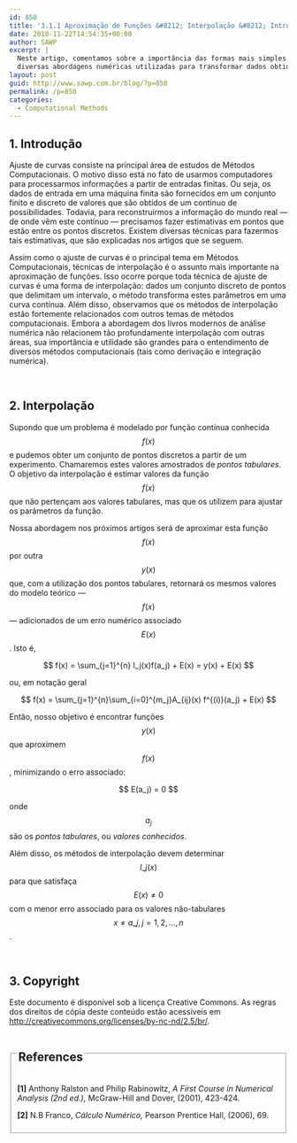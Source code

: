 ```yaml
---
id: 850
title: '3.1.1 Aproximação de Funções &#8212; Interpolação &#8212; Introdução'
date: 2010-11-22T14:54:35+00:00
author: SAWP
excerpt: |
  Neste artigo, comentamos sobre a importância das formas mais simples de ajuste de funções: a interpolação. Nos posts seguintes, iremos detalhar as
  diversas abordagens numéricas utilizadas para transformar dados obtidos do mundo real (finitos) em funcionais (abstrações contínuas).
layout: post
guid: http://www.sawp.com.br/blog/?p=850
permalink: /p=850
categories:
  - Computational Methods
---
```

## 1. Introdução 

Ajuste de curvas consiste na principal área de estudos de Métodos Computacionais. O motivo disso está no fato de usarmos computadores para processarmos informações a partir de entradas finitas. Ou seja, os dados de entrada em uma máquina finita são fornecidos em um conjunto finito e discreto de valores que são obtidos de um contínuo de possibilidades. Todavia, para reconstruirmos a informação do mundo real &#8212; de onde vêm este contínuo &#8212; precisamos fazer estimativas em pontos que estão entre os pontos discretos. Existem diversas técnicas para fazermos tais estimativas, que são explicadas nos artigos que se seguem. 

Assim como o ajuste de curvas é o principal tema em Métodos Computacionais, técnicas de interpolação é o assunto mais importante na aproximação de funções. Isso ocorre porque toda técnica de ajuste de curvas é uma forma de interpolação: dados um conjunto discreto de pontos que delimitam um intervalo, o método transforma estes parâmetros em uma curva contínua. Além disso, observamos que os métodos de interpolação estão fortemente relacionados com outros temas de métodos computacionais. Embora a abordagem dos livros modernos de análise numérica não relacionem tão profundamente interpolação com outras áreas, sua importância e utilidade são grandes para o entendimento de diversos métodos computacionais (tais como derivação e integração numérica). 

&nbsp;

## 2. Interpolação 

Supondo que um problema é modelado por função contínua conhecida $$f(x) $$ e pudemos obter um conjunto de pontos discretos a partir de um experimento. Chamaremos estes valores amostrados de _pontos tabulares_. O objetivo da interpolação é estimar valores da função $$f(x) $$ que não pertençam aos valores tabulares, mas que os utilizem para ajustar os parâmetros da função. 

Nossa abordagem nos próximos artigos será de aproximar esta função $$f(x) $$ por outra $$y(x) $$ que, com a utilização dos pontos tabulares, retornará os mesmos valores do modelo teórico &#8212; $$f(x) $$ &#8212; adicionados de um erro numérico associado $$E(x) $$ . Isto é,



<center>
  $$ f(x) = \sum_{j=1}^{n} l_j(x)f(a_j) + E(x) = y(x) + E(x) $$
</center>

ou, em notação geral

<center>
  $$ f(x) = \sum_{j=1}^{n}\sum_{i=0}^{m_j}A_{ij}(x) f^{(i)}(a_j) + E(x) $$
</center>

Então, nosso objetivo é encontrar funções $$y(x) $$ que aproximem $$f(x) $$ , minimizando o erro associado: 

<center>
  $$ E(a_j) = 0 $$
</center>


   
onde $$a_j $$ são os _pontos tabulares_, ou _valores conhecidos_. 

Além disso, os métodos de interpolação devem determinar $$l\_j(x) $$ para que satisfaça $$E(x) \neq 0 $$ com o menor erro associado para os valores não-tabulares $$x \neq a\_j, j=1,2,\ldots, n $$ . 

&nbsp;

## 3. Copyright 

Este documento é disponível sob a licença Creative Commons. As regras dos direitos de cópia deste conteúdo estão acessíveis em <a href="http://creativecommons.org/licenses/by-nc-nd/2.5/br/" target="_blank">http://creativecommons.org/licenses/by-nc-nd/2.5/br/</a>.

  


<fieldset>
  <legend> 
  
  <h2>
    References
  </h2></legend> 
  
  <p>
    <a name="bibitem1"><b>[1]</b> Anthony Ralston and Philip Rabinowitz,<cite> <em>A First Course in Numerical Analysis</em> (2nd ed.),</cite> McGraw-Hill and Dover, (2001), 423-424.</a>
  </p>
  
  <p>
  </p>
  
  <p>
    <a name="bibitem2"><b>[2]</b> N.B Franco,<cite> <em>Cálculo Numérico</em>,</cite> Pearson Prentice Hall, (2006), 69.</a>
  </p>
</fieldset>
